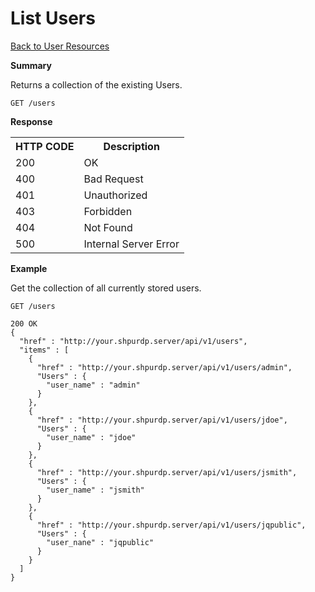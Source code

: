 
<!---
Licensed to the Apache Software Foundation (ASF) under one or more
contributor license agreements. See the NOTICE file distributed with
this work for additional information regarding copyright ownership.
The ASF licenses this file to You under the Apache License, Version 2.0
(the "License"); you may not use this file except in compliance with
the License. You may obtain a copy of the License at

http://www.apache.org/licenses/LICENSE-2.0

Unless required by applicable law or agreed to in writing, software
distributed under the License is distributed on an "AS IS" BASIS,
WITHOUT WARRANTIES OR CONDITIONS OF ANY KIND, either express or implied.
See the License for the specific language governing permissions and
limitations under the License.
-->

List Users
=====

[Back to User Resources](user-resources.md)

**Summary**

Returns a collection of the existing Users.

    GET /users

**Response**

<table>
  <tr>
    <th>HTTP CODE</th>
    <th>Description</th>
  </tr>
  <tr>
    <td>200</td>
    <td>OK</td>  
  </tr>
  <tr>
    <td>400</td>
    <td>Bad Request</td>  
  </tr>
  <tr>
    <td>401</td>
    <td>Unauthorized</td>  
  </tr>
  <tr>
    <td>403</td>
    <td>Forbidden</td>  
  </tr> 
  <tr>
    <td>404</td>
    <td>Not Found</td>  
  </tr>
  <tr>
    <td>500</td>
    <td>Internal Server Error</td>  
  </tr>
</table>

**Example**

Get the collection of all currently stored users.

    GET /users

    200 OK
    {
      "href" : "http://your.shpurdp.server/api/v1/users",
      "items" : [
        {
          "href" : "http://your.shpurdp.server/api/v1/users/admin",
          "Users" : {
            "user_name" : "admin"
          }
        },
        {
          "href" : "http://your.shpurdp.server/api/v1/users/jdoe",
          "Users" : {
            "user_name" : "jdoe"
          }
        },
        {
          "href" : "http://your.shpurdp.server/api/v1/users/jsmith",
          "Users" : {
            "user_name" : "jsmith"
          }
        },
        {
          "href" : "http://your.shpurdp.server/api/v1/users/jqpublic",
          "Users" : {
            "user_nane" : "jqpublic"
          }
        }
      ]
    }